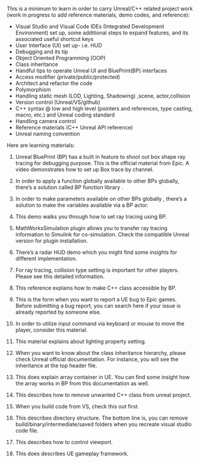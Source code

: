 
This is a minimum to learn in order to carry Unreal/C++ related project work 
(work in progress to add reference materials, demo codes, and reference):

- Visual Studio and Visual Code IDEs (Integrated Development Environment) set up, some additional steps to expand features, and its associated useful shortcut keys
- User Interface (UI) set up- i.e. HUD
- Debugging and its tip
- Object Oriented Programming (OOP)
- Class inheritance 
- Handful tips to operate Unreal UI and BluePrint(BP) interfaces 
- Access modifier (private/public/protected)
- Architect and refactor the code 
- Polymorphism 
- Handling static mesh (LOD, Lighting, Shadowing) ,scene, actor,collision
- Version control (Unreal/VS/github)
- C++ syntax @ low and high level (pointers and references, type casting, macro,  etc.) and Unreal coding standard
- Handling camera control 
- Reference materials (C++ Unreal API reference) 
- Unreal naming convention 

Here are learning materials:

1.	Unreal BluePrint (BP) has a built in feature to shoot out box shape ray tracing for debugging purpose. This is the official material from Epic. A video demonstrates how to set up Box trace by channel. 

2.	In order to apply a function globally available to other BPs globally, there’s a solution called BP function library .

3.	 In order to make parameters available on other BPs globally , there’s a solution to make the variables available via a BP actor. 

4.	This demo walks you through how to set ray tracing using BP. 

5.	MathWorksSimulation plugin allows you to transfer ray tracing information to Simulink for co-simulation.  Check the compatible Unreal version for plugin installation. 

6.	There’s a radar HUD demo which you might find some insights for different implementation. 

7.	For ray tracing, collision type setting is important for other players. Please see this detailed information.

8.	 This reference explains how to make C++ class accessible by BP. 

9.	This is the form when you want to report a UE bug to Epic games. Before submitting a bug report, you can search here if your issue is already reported by someone else. 

10.	In order to utilize input command via keyboard or mouse to move the player, consider this material.

11.	 This material explains about lighting property setting. 

12.	When you want to know about the class inheritance hierarchy, please check Unreal official documentation. For instance,  you will see the inheritance at the top header file. 

13.	This does explain array container in UE. You can find some insight how the array works in BP from this documentation as well. 

14.	This describes how to remove unwanted C++ class from unreal project. 

15.	When you build code from VS, check this out first. 

16.	This describes directory structure. The bottom line is, you can remove build/binary/intermediate/saved folders when you recreate visual studio code file. 

17.	This describes how to control viewport. 

18.	This does describes UE gameplay framework. 
